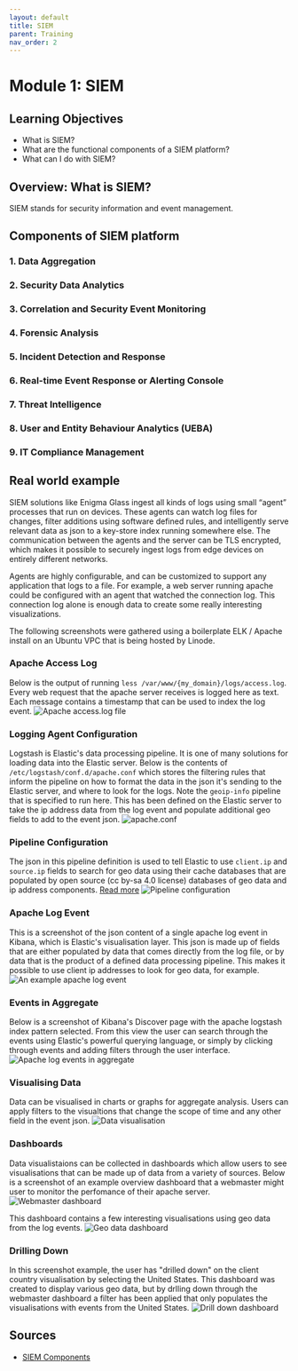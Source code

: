 ```yaml
---
layout: default
title: SIEM
parent: Training
nav_order: 2
---
```

# Module 1: SIEM

## Learning Objectives
- What is SIEM?
- What are the functional components of a SIEM platform?
- What can I do with SIEM?

## Overview: What is SIEM?
SIEM stands for security information and event management.

## Components of SIEM platform

### 1. Data Aggregation

### 2. Security Data Analytics

### 3. Correlation and Security Event Monitoring

### 4. Forensic Analysis

### 5. Incident Detection and Response

### 6. Real-time Event Response or Alerting Console

### 7. Threat Intelligence

### 8. User and Entity Behaviour Analytics (UEBA)

### 9. IT Compliance Management

## Real world example
SIEM solutions like Enigma Glass ingest all kinds of logs using small “agent” processes that run on devices. These agents can watch log files for changes, filter additions using software defined rules, and intelligently serve relevant data as json to a key-store index running somewhere else. The communication between the agents and the server can be TLS encrypted, which makes it possible to securely ingest logs from edge devices on entirely different networks.

Agents are highly configurable, and can be customized to support any application that logs to a file. For example, a web server running apache could be configured with an agent that watched the connection log. This connection log alone is enough data to create some really interesting visualizations.

The following screenshots were gathered using a boilerplate ELK / Apache install on an Ubuntu VPC that is being hosted by Linode.

### Apache Access Log
Below is the output of running `less /var/www/{my_domain}/logs/access.log`. Every web request that the apache server receives is logged here as text. Each message contains a timestamp that can be used to index the log event.
![Apache access.log file](./assets/apache-access-log.png)

### Logging Agent Configuration
Logstash is Elastic's data processing pipeline. It is one of many solutions for loading data into the Elastic server. Below is the contents of `/etc/logstash/conf.d/apache.conf` which stores the filtering rules that inform the pipeline on how to format the data in the json it's sending to the Elastic server, and where to look for the logs. Note the `geoip-info` pipeline that is specified to run here. This has been defined on the Elastic server to take the ip address data from the log event and populate additional geo fields to add to the event json.
![apache.conf](./assets/apache.conf.png)

### Pipeline Configuration
The json in this pipeline definition is used to tell Elastic to use `client.ip` and `source.ip` fields to search for geo data using their cache databases that are populated by open source (cc by-sa 4.0 license) databases of geo data and ip address components. [Read more](https://www.elastic.co/guide/en/elasticsearch/reference/current/geoip-processor.html)
![Pipeline configuration](./assets/pipeline-definition.png)

### Apache Log Event
This is a screenshot of the json content of a single apache log event in Kibana, which is Elastic's visualisation layer. This json is made up of fields that are either populated by data that comes directly from the log file, or by data that is the product of a defined data processing pipeline. This makes it possible to use client ip addresses to look for geo data, for example.
![An example apache log event](./assets/example-apache-log-event.png)

### Events in Aggregate
Below is a screenshot of Kibana's Discover page with the apache logstash index pattern selected. From this view the user can search through the events using Elastic's powerful querying language, or simply by clicking through events and adding filters through the user interface.
![Apache log events in aggregate](./assets/kibana-discover-view.png)

### Visualising Data
Data can be visualised in charts or graphs for aggregate analysis. Users can apply filters to the visualtions that change the scope of time and any other field in the event json.
![Data visualisation](./assets/data-visualisation.png)

### Dashboards
Data visualistaions can be collected in dashboards which allow users to see visualisations that can be made up of data from a variety of sources. Below is a screenshot of an example overview dashboard that a webmaster might user to monitor the perfomance of their apache server.
![Webmaster dashboard](./assets/webserver-dashboard.png)

This dashboard contains a few interesting visualisations using geo data from the log events.
![Geo data dashboard](./assets/web-geo-dashboard.png)

### Drilling Down
In this screenshot example, the user has "drilled down" on the client country visualisation by selecting the United States. This dashboard was created to display various geo data, but by drlling down through the webmaster dashboard a filter has been applied that only populates the visualisations with events from the United States.
![Drill down dashboard](./assets/geo-dashboard-drilldown.png)


## Sources
- [SIEM Components](https://www.manageengine.com/log-management/siem/siem-components.html)
